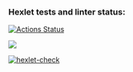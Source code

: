 ### Hexlet tests and linter status:
[![Actions Status](https://github.com/lanakonst/frontend-project-lvl1/workflows/hexlet-check/badge.svg)](https://github.com/lanakonst/frontend-project-lvl1/actions)

<a href="https://codeclimate.com/github/codeclimate/codeclimate/maintainability"><img src="https://api.codeclimate.com/v1/badges/a99a88d28ad37a79dbf6/maintainability" /></a>

[![hexlet-check](https://github.com/lanakonst/frontend-project-lvl1/actions/workflows/hexlet-check.yml/badge.svg)](https://github.com/lanakonst/frontend-project-lvl1/actions/workflows/hexlet-check.yml)
